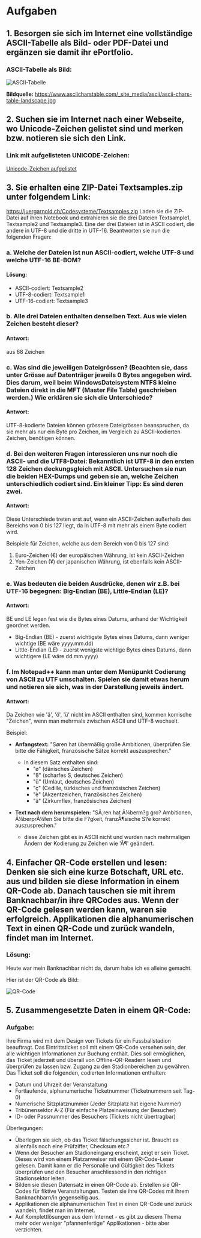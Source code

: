 # Aufgaben

## 1. Besorgen sie sich im Internet eine vollständige ASCII-Tabelle als Bild- oder PDF-Datei und ergänzen sie damit ihr ePortfolio.

### ASCII-Tabelle als Bild:

![ASCII-Tabelle](images/ascii-chars-table-landscape.jpg)

**Bildquelle:** https://www.asciicharstable.com/_site_media/ascii/ascii-chars-table-landscape.jpg

## 2. Suchen sie im Internet nach einer Webseite, wo Unicode-Zeichen gelistet sind und merken bzw. notieren sie sich den Link.

### Link mit aufgelisteten UNICODE-Zeichen:

[Unicode-Zeichen aufgelistet](https://www.compart.com/de/unicode/category/So)

## 3. Sie erhalten eine ZIP-Datei Textsamples.zip unter folgendem Link:
https://juergarnold.ch/Codesysteme/Textsamples.zip
Laden sie die ZIP-Datei auf ihren Notebook und extrahieren sie die drei Dateien
Textsample1, Textsample2 und Textsample3. Eine der drei Dateien ist in
ASCII codiert, die andere in UTF-8 und die dritte in UTF-16. Beantworten sie nun die
folgenden Fragen:

### a. Welche der Dateien ist nun ASCII-codiert, welche UTF-8 und welche UTF-16 BE-BOM?

#### Lösung:

- ASCII-codiert: Textsample2
- UTF-8-codiert: Textsample1
- UTF-16-codiert: Textsample3

### b. Alle drei Dateien enthalten denselben Text. Aus wie vielen Zeichen besteht dieser?

#### Antwort: 

aus 68 Zeichen

### c. Was sind die jeweiligen Dateigrössen? (Beachten sie, dass unter Grösse auf Datenträger jeweils 0 Bytes angegeben wird. Dies darum, weil beim WindowsDateisystem NTFS kleine Dateien direkt in die MFT (Master File Table) geschrieben werden.) Wie erklären sie sich die Unterschiede?

#### Antwort:

UTF-8-kodierte Dateien können grössere Dateigrössen beanspruchen, da sie mehr als nur ein Byte pro Zeichen, im Vergleich zu ASCII-kodierten Zeichen, benötigen können.

### d. Bei den weiteren Fragen interessieren uns nur noch die ASCII- und die UTF8-Datei: Bekanntlich ist UTF-8 in den ersten 128 Zeichen deckungsgleich mit ASCII. Untersuchen sie nun die beiden HEX-Dumps und geben sie an, welche Zeichen unterschiedlich codiert sind. Ein kleiner Tipp: Es sind deren zwei.

#### Antwort:

Diese Unterschiede treten erst auf, wenn ein ASCII-Zeichen außerhalb des Bereichs von 0 bis 127 liegt, da in UTF-8 mit mehr als einem Byte codiert wird. 

Beispiele für Zeichen, welche aus dem Bereich von 0 bis 127 sind:

 1. Euro-Zeichen (€) der europäischen Währung, ist kein ASCII-Zeichen
 2. Yen-Zeichen (¥) der japanischen Währung, ist ebenfalls kein ASCII-Zeichen

### e. Was bedeuten die beiden Ausdrücke, denen wir z.B. bei UTF-16 begegnen: Big-Endian (BE), Little-Endian (LE)?

#### Antwort:

BE und LE legen fest wie die Bytes eines Datums, anhand der Wichtigkeit geordnet werden.

 - Big-Endian (BE) - zuerst wichtigste Bytes eines Datums, dann weniger wichtige (BE wäre yyyy.mm.dd)
 - Little-Endian (LE) - zuerst wenigste wichtige Bytes eines Datums, dann wichtigere (LE wäre dd.mm.yyyy)

### f. Im Notepad++ kann man unter dem Menüpunkt Codierung von ASCII zu UTF umschalten. Spielen sie damit etwas herum und notieren sie sich, was in der Darstellung jeweils ändert.

#### Antwort:

Da Zeichen wie 'ä', 'ö', 'ü' nicht im ASCII enthalten sind, kommen komische "Zeichen", wenn man mehrmals zwischen ASCII und UTF-8 wechselt.

Beispiel:

- **Anfangstext:** "Søren hat übermäßig große Ambitionen, überprüfen Sie bitte die Fähigkeit, französische Sätze korrekt auszusprechen."
  - In diesem Satz enthalten sind:
    - "ø" (dänisches Zeichen)
    - "ß" (scharfes S, deutsches Zeichen)
    - "ü" (Umlaut, deutsches Zeichen)
    - "ç" (Cedille, türkisches und französisches Zeichen)
    - "è" (Akzentzeichen, französisches Zeichen)
    - "â" (Zirkumflex, französisches Zeichen)

- **Text nach dem herumspielen:** "SÃ¸ren hat Ã¼berm?g gro? Ambitionen, Ã¼berprÃ¼fen Sie bitte die F?gkeit, franzÃ¶sische S?e korrekt auszusprechen."
  - diese Zeichen gibt es in ASCII nicht und wurden nach mehrmaligen Ändern der Kodierung zu Zeichen wie 'Ã¶' geändert.

## 4. Einfacher QR-Code erstellen und lesen: Denken sie sich eine kurze Botschaft, URL etc. aus und bilden sie diese Information in einem QR-Code ab. Danach tauschen sie mit ihrem Banknachbar/in ihre QRCodes aus. Wenn der QR-Code gelesen werden kann, waren sie erfolgreich. Applikationen die alphanumerischen Text in einen QR-Code und zurück wandeln, findet man im Internet.

### Lösung: 

Heute war mein Banknachbar nicht da, darum habe ich es alleine gemacht.

Hier ist der QR-Code als Bild:

![QR-Code](images/frame.png)

## 5. Zusammengesetzte Daten in einem QR-Code:

### Aufgabe: 

Ihre Firma wird mit dem Design von Tickets für ein Fussballstadion beauftragt. Das
Eintrittsticket soll mit einem QR-Code versehen sein, der alle wichtigen Informationen
zur Buchung enthält. Dies soll ermöglichen, das Ticket jederzeit und überall von
Offline-QR-Readern lesen und überprüfen zu lassen bzw. Zugang zu den
Stadionbereichen zu gewähren. Das Ticket soll die folgenden, codierten
Informationen enthalten:

- Datum und Uhrzeit der Veranstaltung
- Fortlaufende, alphanumerische Ticketnummer (Ticketnummern seit Tag-0)
- Numerische Sitzplatznummer (Jeder Sitzplatz hat eigene Nummer)
- Tribünensektor A-Z (Für einfache Platzeinweisung der Besucher)
- ID- oder Passnummer des Besuchers (Tickets nicht übertragbar)

Überlegungen: 

- Überlegen sie sich, ob das Ticket fälschungssicher ist. Braucht es allenfalls noch eine Prüfziffer, Checksum etc.?
- Wenn der Besucher am Stadioneingang erscheint, zeigt er sein Ticket. Dieses wird von einem Platzanweiser mit einem QR-Code-Leser gelesen. Damit kann er die Personalie und Gültigkeit des Tickets überprüfen und den Besucher anschliessend in den richtigen Stadionsektor leiten.
- Bilden sie diesen Datensatz in einen QR-Code ab. Erstellen sie QR-Codes für fiktive Veranstaltungen. Testen sie ihre QR-Codes mit ihrem Banknachbarn/in gegenseitig aus.
- Applikationen die alphanumerischen Text in einen QR-Code und zurück wandeln, findet man im Internet.
- Auf Komplettlösungen aus dem Internet - es gibt zu diesem Thema mehr oder weniger "pfannenfertige" Applikationen - bitte aber verzichten.